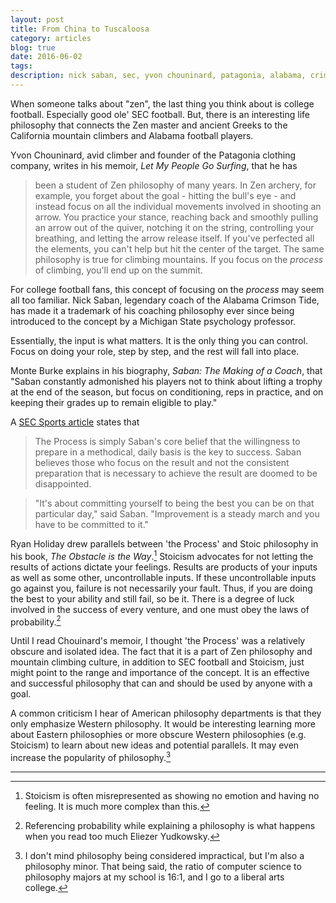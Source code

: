 ```yaml
---
layout: post
title: From China to Tuscaloosa
category: articles
blog: true
date: 2016-06-02
tags: 
description: nick saban, sec, yvon chouninard, patagonia, alabama, crimson tide, zen, stoic, stoicism
---
```



When someone talks about "zen", the last thing you think about is college football. Especially good ole' SEC football. But, there is an interesting life philosophy that connects the Zen master and ancient Greeks to the California mountain climbers and Alabama football players.

Yvon Chouninard, avid climber and founder of the Patagonia clothing company, writes in his memoir, *Let My People Go Surfing*, that he has

> been a student of Zen philosophy of many years. In Zen archery, for example, you forget about the goal - hitting the bull's eye - and instead focus on all the individual movements involved in shooting an arrow. You practice your stance, reaching back and smoothly pulling an arrow out of the quiver, notching it on the string, controlling your breathing, and letting the arrow release itself. If you've perfected all the elements, you can't help but hit the center of the target. The same philosophy is true for climbing mountains. If you focus on the *process* of climbing, you'll end up on the summit.

For college football fans, this concept of focusing on the *process* may seem all too familiar. Nick Saban, legendary coach of the Alabama Crimson Tide, has made it a trademark of his coaching philosophy ever since being introduced to the concept by a Michigan State psychology professor. 

Essentially, the input is what matters. It is the only thing you can control. Focus on doing your role, step by step, and the rest will fall into place.

Monte Burke explains in his biography, *Saban: The Making of a Coach*, that "Saban constantly admonished his players not to think about lifting a trophy at the end of the season, but focus on conditioning, reps in practice, and on keeping their grades up to remain eligible to play."

A [SEC Sports article](http://www.secsports.com/article/14561357/nick-saban-process) states that

> The Process is simply Saban's core belief that the willingness to prepare in a methodical, daily basis is the key to success. Saban believes those who focus on the result and not the consistent preparation that is necessary to achieve the result are doomed to be disappointed.

> "It's about committing yourself to being the best you can be on that particular day," said Saban. "Improvement is a steady march and you have to be committed to it."

Ryan Holiday drew parallels between 'the Process' and Stoic philosophy in his book, *The Obstacle is the Way*.[^1] Stoicism advocates for not letting the results of actions dictate your feelings. Results are products of your inputs as well as some other, uncontrollable inputs. If these uncontrollable inputs go against you, failure is not necessarily your fault. Thus, if you are doing the best to your ability and still fail, so be it. There is a degree of luck involved in the success of every venture, and one must obey the laws of probability.[^2]

Until I read Chouinard's memoir, I thought 'the Process' was a relatively obscure and isolated idea. The fact that it is a part of Zen philosophy and mountain climbing culture, in addition to SEC football and Stoicism, just might point to the range and importance of the concept. It is an effective and successful philosophy that can and should be used by anyone with a goal.

A common criticism I hear of American philosophy departments is that they only emphasize Western philosophy. It would be interesting learning more about Eastern philosophies or more obscure Western philosophies (e.g. Stoicism) to learn about new ideas and potential parallels. It may even increase the popularity of philosophy.[^3]

---

[^1]: Stoicism is often misrepresented as showing no emotion and having no feeling. It is much more complex than this.

[^2]: Referencing probability while explaining a philosophy is what happens when you read too much Eliezer Yudkowsky.

[^3]: I don't mind philosophy being considered impractical, but I'm also a philosophy minor. That being said, the ratio of computer science to philosophy majors at my school is 16:1, and I go to a liberal arts college. 
